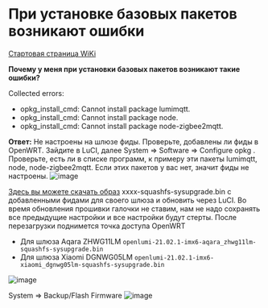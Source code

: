 # При установке базовых пакетов возникают ошибки

[Стартовая страница WiKi](https://github.com/DivanX10/wiki#readme)

**Почему у меня при установки базовых пакетов возникают такие ошибки?**

Collected errors:
 * opkg_install_cmd: Cannot install package lumimqtt.
 * opkg_install_cmd: Cannot install package node.
 * opkg_install_cmd: Cannot install package node-zigbee2mqtt.

**Ответ:** Не настроены на шлюзе фиды. Проверьте, добавлены ли фиды в OpenWRT. Зайдите в LuCI, далее System => Software => Configure opkg . Проверьте, есть ли в списке программ, к примеру эти пакеты lumimqtt, node, node-zigbee2mqtt. Если этих пакетов у вас нет, значит фиды не настроены.
![image](https://user-images.githubusercontent.com/64090632/141359466-bca6fe6e-901b-4f9a-a272-569678b7585b.png)


[Здесь вы можете скачать образ](https://openlumi.github.io/releases/21.02.1/targets/imx6/generic/) xxxx-squashfs-sysupgrade.bin c добавленными фидами для своего шлюза и обновить через LuCI. Во время обновления прошивки галочки не ставим, нам не надо сохранять все предыдущие настройки и все настройки будут стерты. После перезагрузки поднимется точка доступа OpenWRT

* Для шлюза Aqara ZHWG11LM 
`openlumi-21.02.1-imx6-aqara_zhwg11lm-squashfs-sysupgrade.bin`
* Для шлюза Xiaomi DGNWG05LM 
`openlumi-21.02.1-imx6-xiaomi_dgnwg05lm-squashfs-sysupgrade.bin`

![image](https://user-images.githubusercontent.com/64090632/143293816-e4590f00-f813-4bf1-a4d7-95f72c0a8364.png)


System => Backup/Flash Firmware
![image](https://user-images.githubusercontent.com/64090632/141359903-58c2f4ac-5078-4927-86e1-619a49d883fd.png)

